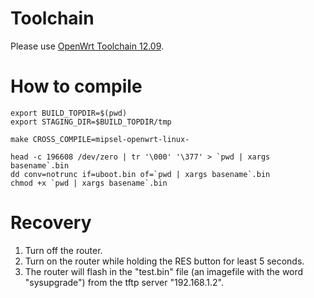 Toolchain
=========
Please use [OpenWrt Toolchain 12.09](https://downloads.openwrt.org/attitude_adjustment/12.09/ramips/rt288x/).

How to compile
==============
```shell
export BUILD_TOPDIR=$(pwd)
export STAGING_DIR=$BUILD_TOPDIR/tmp

make CROSS_COMPILE=mipsel-openwrt-linux-

head -c 196608 /dev/zero | tr '\000' '\377' > `pwd | xargs basename`.bin
dd conv=notrunc if=uboot.bin of=`pwd | xargs basename`.bin
chmod +x `pwd | xargs basename`.bin
```

Recovery
========
1. Turn off the router.
2. Turn on the router while holding the RES button for least 5 seconds.
3. The router will flash in the "test.bin" file (an imagefile with the word "sysupgrade") from the tftp server "192.168.1.2".
